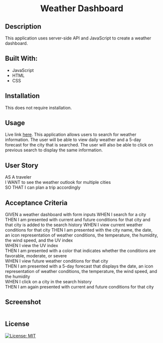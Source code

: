 <h1 align="center">Weather Dashboard </h1>


## Description
This application uses server-side API and JavaScript to create a weather dashboard.

## Built With:
* JavaScript
* HTML
* CSS

## Installation
This does not require installation.

## Usage
Live link [here](https://brianlockerbie.github.io/weather-dashboard). This application allows users to search for weather information. The user will be able to view daily weather and a 5-day forecast for the city that is searched. The user will also be able to click on previous search to display the same information.

## User Story
AS A traveler<br>
I WANT to see the weather outlook for multiple cities<br>
SO THAT I can plan a trip accordingly

## Acceptance Criteria
GIVEN a weather dashboard with form inputs
WHEN I search for a city
THEN I am presented with current and future conditions for that city and that city is added to the search history
WHEN I view current weather conditions for that city
THEN I am presented with the city name, the date, an icon representation of weather conditions, the temperature, the humidity, the wind speed, and the UV index<br>
WHEN I view the UV index<br>
THEN I am presented with a color that indicates whether the conditions are favorable, moderate, or severe<br>
WHEN I view future weather conditions for that city<br>
THEN I am presented with a 5-day forecast that displays the date, an icon representation of weather conditions, the temperature, the wind speed, and the humidity<br>
WHEN I click on a city in the search history<br>
THEN I am again presented with current and future conditions for that city
 
## Screenshot
<img src="">


## License

[![License: MIT](https://img.shields.io/badge/License-MIT-yellow.svg)](https://opensource.org/licenses/MIT)
